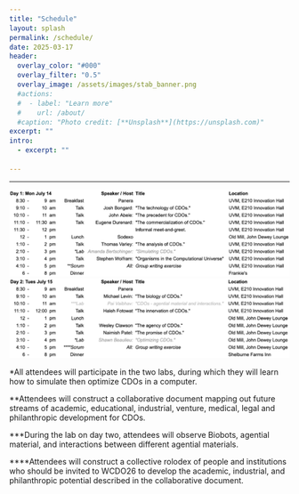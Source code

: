 ```yaml
---
title: "Schedule"
layout: splash
permalink: /schedule/
date: 2025-03-17
header:
  overlay_color: "#000"
  overlay_filter: "0.5"
  overlay_image: /assets/images/stab_banner.png
  #actions:
  #  - label: "Learn more"
  #    url: /about/
  #caption: "Photo credit: [**Unsplash**](https://unsplash.com)"
excerpt: ""
intro:
  - excerpt: ""

---
```

---

<img src="/assets/images/Day1.png" alt="day 1">

<img src="/assets/images/Day2.png" alt="day 2">

*All attendees will participate in the two labs, during which they will learn how to simulate then optimize CDOs in a computer.

**Attendees will construct a collaborative document mapping out future streams of academic, educational, industrial, venture, medical, legal and philanthropic development for CDOs.

***During the lab on day two, attendees will observe Biobots, agential material, and interactions between different agential materials.

\*\*\*\*Attendees will construct a collective rolodex of people and institutions who should be invited to WCDO26 to develop the academic, industrial, and philanthropic potential described in the collaborative document.
